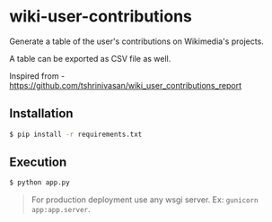 # wiki-user-contributions
Generate a table of the user's contributions on Wikimedia's projects.

A table can be exported as CSV file as well.

Inspired from - https://github.com/tshrinivasan/wiki_user_contributions_report

## Installation

```sh
$ pip install -r requirements.txt
```

## Execution

```sh
$ python app.py
```

> For production deployment use any wsgi server. Ex: `gunicorn app:app.server`.
